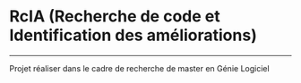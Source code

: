 # RcIA (Recherche de code et Identification des améliorations)
---
Projet réaliser dans le cadre de recherche de master en Génie Logiciel